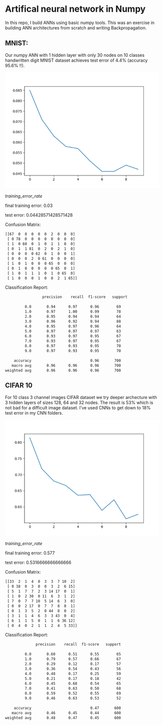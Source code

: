 # Artifical neural network in Numpy

In this repo, I build ANNs using basic numpy tools. This was an exercise in building ANN architectures from scratch and writing Backpropagation. 

## MNIST:

Our numpy ANN with 1 hidden layer with only 30 nodes on 10 classes handwritten digit MNIST dataset achieves test error of 4.4% (accuracy 95.6% !!). 

![png](imgs/ann1-mnist-errors.png)

*training_error_rate*

final training error:  0.03

test error: 0.04428571428571428

Confusion Matrix:
```
[[67  0  0  0  0  0  2  0  0  0]
 [ 0 78  0  0  0  0  0  0  0  0]
 [ 1  0 60  0  1  0  1  1  0  0]
 [ 0  1  1 81  0  2  0  2  1  0]
 [ 0  0  0  0 62  0  1  0  0  1]
 [ 0  0  0  2  0 61  0  0  0  0]
 [ 1  0  1  0  0  0 65  0  0  0]
 [ 0  1  0  0  0  0  0 65  0  1]
 [ 1  0  1  1  1  0  1  0 65  0]
 [ 1  0  0  0  1  0  0  2  1 65]]
```

Classification Report:

```
                 precision    recall  f1-score   support

         0.0       0.94      0.97      0.96        69
         1.0       0.97      1.00      0.99        78
         2.0       0.95      0.94      0.94        64
         3.0       0.96      0.92      0.94        88
         4.0       0.95      0.97      0.96        64
         5.0       0.97      0.97      0.97        63
         6.0       0.93      0.97      0.95        67
         7.0       0.93      0.97      0.95        67
         8.0       0.97      0.93      0.95        70
         9.0       0.97      0.93      0.95        70

    accuracy                           0.96       700
   macro avg       0.96      0.96      0.96       700
weighted avg       0.96      0.96      0.96       700

```            

## CIFAR 10

For 10 class 3 channel images CIFAR dataset we try deeper archecture with 3 hidden layers of sizes 128, 64 and 32 nodes. The result is 53% which is not bad for a difficult image dataset. I've used CNNs to get down to 18% test error in my CNN folders. 


![png](imgs/ann1-cifar-errors.png)

*training_error_rate*


final training error: 0.577

test error: 0.5316666666666666

Confusion Matrix:

```
[[33  2  1  4  0  3  3  7 10  2]
 [ 0 38  0  3  0  0  3  2  6 15]
 [ 5  1  7  7  2  3 14 17  0  1]
 [ 1  0  2 30  0 11  6  3  1  2]
 [ 7  0  7  7 10  5 14  6  3  0]
 [ 0  0  2 17  0  7  7  8  0  1]
 [ 0  1  3  5  2  0 44  8  0  2]
 [ 3  1  1  4  6  3  3 43  0  4]
 [ 6  1  1  5  0  1  1  6 36 12]
 [ 0  4  0  2  1  1  2  4  5 33]]
```
Classification Report:

```
              precision    recall  f1-score   support

         0.0       0.60      0.51      0.55        65
         1.0       0.79      0.57      0.66        67
         2.0       0.29      0.12      0.17        57
         3.0       0.36      0.54      0.43        56
         4.0       0.48      0.17      0.25        59
         5.0       0.21      0.17      0.18        42
         6.0       0.45      0.68      0.54        65
         7.0       0.41      0.63      0.50        68
         8.0       0.59      0.52      0.55        69
         9.0       0.46      0.63      0.53        52

    accuracy                           0.47       600
   macro avg       0.46      0.45      0.44       600
weighted avg       0.48      0.47      0.45       600

```
